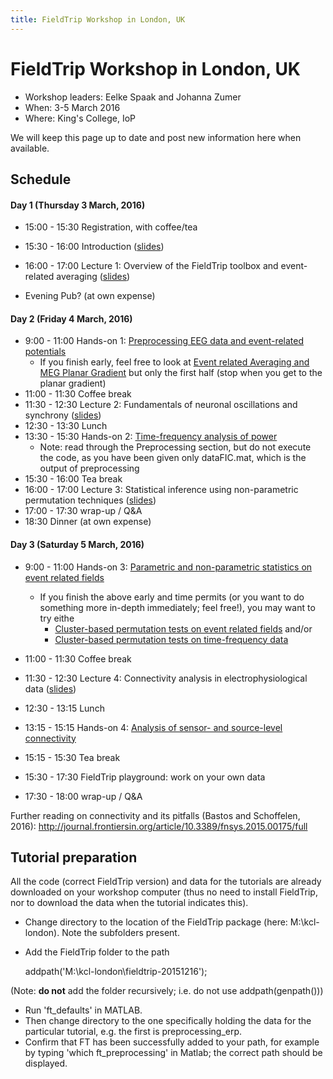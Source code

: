 ```yaml
---
title: FieldTrip Workshop in London, UK
---
```


# FieldTrip Workshop in London, UK

-   Workshop leaders: Eelke Spaak and Johanna Zumer
-   When: 3-5 March 2016
-   Where: King's College, IoP

We will keep this page up to date and post new information here when available.

## Schedule

#### Day 1 (Thursday 3 March, 2016)

-   15:00 - 15:30    Registration, with coffee/tea
-   15:30 - 16:00    Introduction ([slides](https://dl.dropboxusercontent.com/u/4023322/kcl-london-slides/0_overview_Eelke.pptx))
-   16:00 - 17:00    Lecture 1: Overview of the FieldTrip toolbox and event-related averaging ([slides](https://dl.dropboxusercontent.com/u/4023322/kcl-london-slides/1_Intro_preprocessingEEG_Johanna_KCLondon.pptx))

-   Evening    Pub? (at own expense)

#### Day 2 (Friday 4 March, 2016)

-   9:00 - 11:00    Hands-on 1: [Preprocessing EEG data and event-related potentials](/tutorial/preprocessing_erp)
    -   If you finish early, feel free to look at [Event related Averaging and MEG Planar Gradient](/tutorial/eventrelatedaveraging) but only the first half (stop when you get to the planar gradient)
-   11:00 - 11:30    Coffee break
-   11:30 - 12:30    Lecture 2: Fundamentals of neuronal oscillations and synchrony ([slides](https://dl.dropboxusercontent.com/u/4023322/kcl-london-slides/2_frequency_oscillations_johanna_KCLondon.pptx))
-   12:30 - 13:30    Lunch
-   13:30 - 15:30    Hands-on 2: [Time-frequency analysis of power](/tutorial/timefrequencyanalysis)
    -   Note: read through the Preprocessing section, but do not execute the code, as you have been given only dataFIC.mat, which is the output of preprocessing
-   15:30 - 16:00    Tea break
-   16:00 - 17:00    Lecture 3: Statistical inference using non-parametric permutation techniques ([slides](https://dl.dropboxusercontent.com/u/4023322/kcl-london-slides/3.%20cluster%20statistics%20%28Eelke%29.pptx))
-   17:00 - 17:30    wrap-up / Q&A
-   18:30      Dinner (at own expense)

#### Day 3 (Saturday 5 March, 2016)

-   9:00 - 11:00    Hands-on 3: [Parametric and non-parametric statistics on event related fields](/tutorial/eventrelatedstatistics)

    -   If you finish the above early and time permits (or you want to do something more in-depth immediately; feel free!), you may want to try eithe
        -   [Cluster-based permutation tests on event related fields](/tutorial/cluster_permutation_timelock) and/or
        -   [Cluster-based permutation tests on time-frequency data](/tutorial/cluster_permutation_freq)

-   11:00 - 11:30    Coffee break

-   11:30 - 12:30    Lecture 4: Connectivity analysis in electrophysiological data ([slides](https://dl.dropboxusercontent.com/u/4023322/kcl-london-slides/4.%20connectivity%20analysis%20%28Eelke%29.pptx))

-   12:30 - 13:15    Lunch
-   13:15 - 15:15    Hands-on 4: [Analysis of sensor- and source-level connectivity](/tutorial/connectivity)
-   15:15 - 15:30    Tea break
-   15:30 - 17:30    FieldTrip playground: work on your own data
-   17:30 - 18:00    wrap-up / Q&A

Further reading on connectivity and its pitfalls (Bastos and Schoffelen, 2016):  <http://journal.frontiersin.org/article/10.3389/fnsys.2015.00175/full>

## Tutorial preparation

All the code (correct FieldTrip version) and data for the tutorials are already downloaded on your workshop computer (thus no need to install FieldTrip, nor to download the data when the tutorial indicates this).

-   Change directory to the location of the FieldTrip package (here: M:\kcl-london).  Note the subfolders present.
-   Add the FieldTrip folder to the path

     addpath('M:\kcl-london\fieldtrip-20151216');

(Note: **do not** add the folder recursively; i.e. do not use addpath(genpath()))

-   Run 'ft_defaults' in MATLAB.
-   Then change directory to the one specifically holding the data for the particular tutorial, e.g. the first is preprocessing_erp.
-   Confirm that FT has been successfully added to your path, for example by typing 'which ft_preprocessing' in Matlab; the correct path should be displayed.
